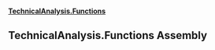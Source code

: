 #### [TechnicalAnalysis\.Functions](Atypical.TechnicalAnalysis.Functions.md 'Atypical\.TechnicalAnalysis\.Functions')

## TechnicalAnalysis\.Functions Assembly